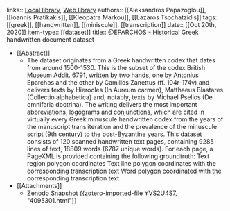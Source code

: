 links:: [Local library](zotero://select/groups/2386895/items/K73UUSX2), [Web library](https://www.zotero.org/groups/2386895/items/K73UUSX2)
authors:: [[Aleksandros Papazoglou]], [[Ioannis Pratikakis]], [[Kleopatra Markou]], [[Lazaros Tsochatzidis]]
tags:: [[greek]], [[handwritten]], [[miniscule]], [[transcription]]
date:: [[Oct 20th, 2020]]
item-type:: [[dataset]]
title:: @EPARCHOS - Historical Greek handwritten document dataset

- [[Abstract]]
	- The dataset originates from a Greek handwritten codex that dates from around 1500-1530. This is the subset of the codex British Museum Addit. 6791, written by two hands, one by Antonius Eparchos and the other by Camillos Zanettus (ff. 104r-174v) and delivers texts by Hierocles (In Aureum carmen), Matthaeus Blastares (Collectio alphabetica) and, notably, texts by Michael Psellos (De omnifaria doctrina). The writing delivers the most important abbreviations, logograms and conjunctions, which are cited in virtually every Greek minuscule handwritten codex from the years of the manuscript transliteration and the prevalence of the minuscule script (9th century) to the post-Byzantine years. This dataset consists of 120 scanned handwritten text pages, containing 9285 lines of text, 18809 words (6787 unique words). For each page, a PageXML is provided containing the following groundtruth: Text region polygon coordinates Text line polygon coordinates with the corresponding transcription text Word polygon coordinated with the corresponding transcription text
- [[Attachments]]
	- [Zenodo Snapshot](https://zenodo.org/record/4095301#.Y5McPoKZOvA) {{zotero-imported-file YVS2U4S7, "4095301.html"}}